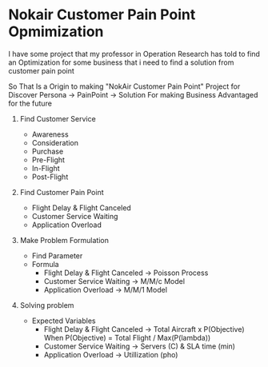 # Nokair Customer Pain Point Opmimization
  I have some project that my professor in Operation Research has told to find an Optimization for some business that i need to find a solution from customer pain point

  So That Is a Origin to making "NokAir Customer Pain Point" Project for Discover Persona -> PainPoint -> Solution For making Business Advantaged for the future
  
1. Find Customer Service
   * Awareness
   * Consideration
   * Purchase
   * Pre-Flight
   * In-Flight
   * Post-Flight

2. Find Customer Pain Point  
   * Flight Delay & Flight Canceled
   * Customer Service Waiting
   * Application Overload

3. Make Problem Formulation  
   * Find Parameter
   * Formula  
     * Flight Delay & Flight Canceled -> Poisson Process
     * Customer Service Waiting -> M/M/c Model
     * Application Overload -> M/M/1 Model

4. Solving problem  
   * Expected Variables  
       * Flight Delay & Flight Canceled -> Total Aircraft x P(Objective)  
         When P(Objective) = Total Flight / Max(P(lambda))
       * Customer Service Waiting -> Servers (C) & SLA time (min)
       * Application Overload -> Utillization (pho)
